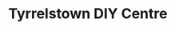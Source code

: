---
title: "Tyrrelstown DIY Centre"
url: /tyrrelstown/tyrrelstown-diy-centre/
shop: doityourself
---
